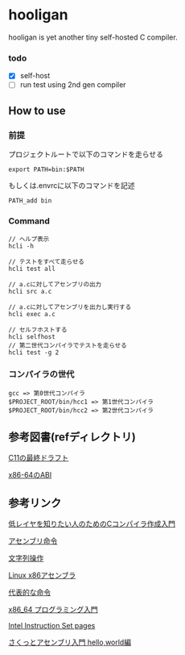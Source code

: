 # hooligan

hooligan is yet another tiny self-hosted C compiler.

### todo
- [x] self-host
- [ ] run test using 2nd gen compiler

## How to use
### 前提

プロジェクトルートで以下のコマンドを走らせる

`export PATH=bin:$PATH`

もしくは.envrcに以下のコマンドを記述

`PATH_add bin`
### Command
```
// ヘルプ表示
hcli -h

// テストをすべて走らせる
hcli test all

// a.cに対してアセンブリの出力
hcli src a.c

// a.cに対してアセンブリを出力し実行する
hcli exec a.c

// セルフホストする
hcli selfhost
// 第二世代コンパイラでテストを走らせる
hcli test -g 2

```

### コンパイラの世代
```
gcc => 第0世代コンパイラ
$PROJECT_ROOT/bin/hcc1 => 第1世代コンパイラ
$PROJECT_ROOT/bin/hcc2 => 第2世代コンパイラ
```
## 参考図書(refディレクトリ)
[C11の最終ドラフト](ref/N1570.pdf)

[x86-64のABI](ref/x86-64-psABI-1.0.pdf)

## 参考リンク
[低レイヤを知りたい人のためのCコンパイラ作成入門](https://www.sigbus.info/compilerbook)

[アセンブリ命令](https://www.mztn.org/lxasm64/amd00.html)

[文字列操作](https://ja.wikibooks.org/wiki/C言語/標準ライブラリ/文字列操作)

[Linux x86アセンブラ](https://qiita.com/MoriokaReimen?page=2)

[代表的な命令](https://wiki.onakasuita.org/pukiwiki/?よく使うASM命令ベスト100位に説明つけてみた)

[x86_64 プログラミング入門](https://tanakamura.github.io/pllp/docs/asm_language.html)

[Intel Instruction Set pages](https://web.itu.edu.tr/kesgin/mul06/intel/index.html)

[さくっとアセンブリ入門 hello,world編](https://rabbitfoot141.hatenablog.com/entry/2016/05/01/124410)
